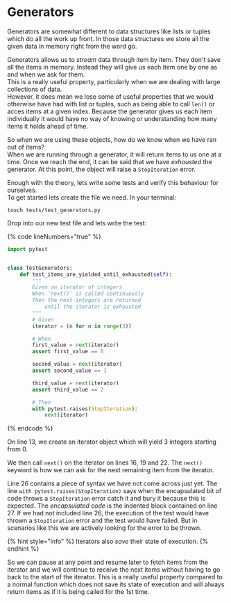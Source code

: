 # Generators

Generators are somewhat different to data structures like lists or tuples which do all the work up front. In those data structures we store all the given data in memory right from the word go.

Generators allows us to _stream_ data through item by item. They don't save all the items in memory. Instead they will give us each item one by one as and when we ask for them.\
This is a really useful property, particularly when we are dealing with large collections of data.\
However, it does mean we lose some of useful properties that we would otherwise have had with list or tuples, such as being able to call `len()` or acces items at a given index. Because the generator gives us each item individually it would have no way of knowing or understanding how many items it holds ahead of time.

So when we are using these objects, how do we know when we have ran out of items?\
When we are running through a generator, it will return items to us one at a time. Once we reach the end, it can be said that we have _exhausted_ the generator. At this point, the object will raise a `StopIteration` error.

Enough with the theory, lets write some tests and verify this behaviour for ourselves.\
To get started lets create the file we need. In your terminal:

```
touch tests/test_generators.py
```

Drop into our new test file and lets write the test:

{% code lineNumbers="true" %}
```python
import pytest


class TestGenerators:
    def test_items_are_yielded_until_exhausted(self):
        """
        Given an iterator of integers
        When `next()` is called continuously
        Then the next integers are returned
            until the iterator is exhausted
        """
        # Given
        iterator = (n for n in range(3))

        # When
        first_value = next(iterator)
        assert first_value == 0

        second_value = next(iterator)
        assert second_value == 1

        third_value = next(iterator)
        assert third_value == 2

        # Then
        with pytest.raises(StopIteration):
            next(iterator)
```
{% endcode %}

On line 13, we create an iterator object which will yield 3 integers starting from 0.

We then call `next()` on the iterator on lines 16, 19 and 22. The `next()` keyword is how we can ask for the next remaining item from the iterator.

Line 26 contains a piece of syntax we have not come across just yet. The line `with pytest.raises(StopIteration)` says when the encapsulated bit of code throws a `StopIteration` error catch it and bury it because this is expected. The _encapsulated code_ is the indented block contained on line 27. If we had not included line 26, the execution of the test would have thrown a `StopIteration` error and the test would have failed. But in scenarios like this we are actively looking for the error to be thrown.

{% hint style="info" %}
Iterators also _save_ their state of execution.
{% endhint %}

So we can pause at any point and resume later to fetch items from the iterator and we will continue to receive the next items without having to go back to the start of the iterator. This is a really useful property compared to a normal function which does not save its state of execution and will always return items as if it is being called for the 1st time.

